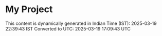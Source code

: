 # My Project

This content is dynamically generated in Indian Time (IST): 2025-03-19 22:39:43 IST
Converted to UTC: 2025-03-19 17:09:43 UTC
